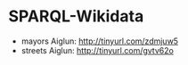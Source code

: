 # SPARQL-Wikidata

* mayors Aiglun: http://tinyurl.com/zdmjuw5
* streets Aiglun: http://tinyurl.com/gvtv62o
